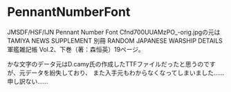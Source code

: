 # PennantNumberFont
JMSDF/HSF/IJN Pennant Number Font
Cfnd700UUAMzPO_-orig.jpgの元は
TAMIYA NEWS SUPPLEMENT 別冊 RANDOM JAPANESE WARSHIP DETAILS 軍艦雑記帳 Vol.2、下巻（著：森恒英）19ページ。

かな文字のデータ元はD.camy氏の作成したTTFファイルだったと思うのですが、元データを紛失しており、
また入手元もわからなくなってしまいました……　申し訳ない……
